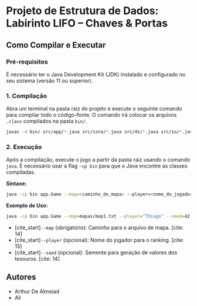 # Projeto de Estrutura de Dados: Labirinto LIFO – Chaves & Portas

## Como Compilar e Executar

### Pré-requisitos

É necessário ter o Java Development Kit (JDK) instalado e configurado no seu sistema (versão 11 ou superior).

### 1. Compilação

Abra um terminal na pasta raiz do projeto e execute o seguinte comando para compilar todo o código-fonte. O comando irá colocar os arquivos `.class` compilados na pasta `bin/`.

```bash
javac -d bin/ src/app/*.java src/core/*.java src/ds/*.java src/io/*.java src/model/*.java src/util/*.java
```

### 2. Execução

Após a compilação, execute o jogo a partir da pasta raiz usando o comando `java`. É necessário usar a flag `-cp bin` para que o Java encontre as classes compiladas.

**Sintaxe:**
```bash
java -cp bin app.Game --map=<caminho_do_mapa> --player=<nome_do_jogador> --seed=<numero>
```

**Exemplo de Uso:**
```bash
java -cp bin app.Game --map=mapas/map1.txt --player="Thiago" --seed=42
```

* [cite_start]`--map` (obrigatório): Caminho para o arquivo de mapa. [cite: 14]
* [cite_start]`--player` (opcional): Nome do jogador para o ranking. [cite: 15]
* [cite_start]`--seed` (opcional): Semente para geração de valores dos tesouros. [cite: 14]

## Autores

* Arthur De Almeiad
* Ali